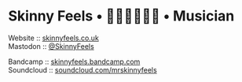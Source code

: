 # Skinny Feels • 👨🏻‍💻👨🏼‍🎤 • Musician

Website    :: [skinnyfeels.co.uk](https://skinnyfeels.co.uk)  
Mastodon   :: [@SkinnyFeels](https://mas.to/@SkinnyFeels)  

Bandcamp   :: [skinnyfeels.bandcamp.com](https://skinnyfeels.bandcamp.com/)  
Soundcloud :: [soundcloud.com/mrskinnyfeels](https://soundcloud.com/mrskinnyfeels)  
